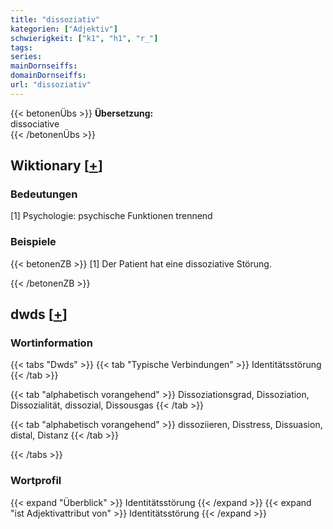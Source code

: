 ```yaml
---
title: "dissoziativ"
kategorien: ["Adjektiv"]
schwierigkeit: ["k1", "h1", "r_"]
tags:
series:
mainDornseiffs:
domainDornseiffs:
url: "dissoziativ"
---
```


{{< betonenÜbs >}}
**Übersetzung:**  
dissociative  
{{< /betonenÜbs >}}

## Wiktionary [[+](https://de.wiktionary.org/wiki/dissoziativ)]

### Bedeutungen
[1] Psychologie: psychische Funktionen trennend  

### Beispiele
{{< betonenZB >}}
[1] Der Patient hat eine dissoziative Störung.  

{{< /betonenZB >}}


## dwds [[+](https://www.dwds.de/wb/dissoziativ)]

### Wortinformation
{{< tabs "Dwds" >}}
{{< tab "Typische Verbindungen" >}}
Identitätsstörung
{{< /tab >}}

{{< tab "alphabetisch vorangehend" >}}
Dissoziationsgrad, Dissoziation, Dissozialität, dissozial, Dissousgas
{{< /tab >}}

{{< tab "alphabetisch vorangehend" >}}
dissoziieren, Disstress, Dissuasion, distal, Distanz
{{< /tab >}}

{{< /tabs >}}

### Wortprofil
{{< expand "Überblick" >}} Identitätsstörung {{< /expand >}}
{{< expand "ist Adjektivattribut von" >}} Identitätsstörung {{< /expand >}}

